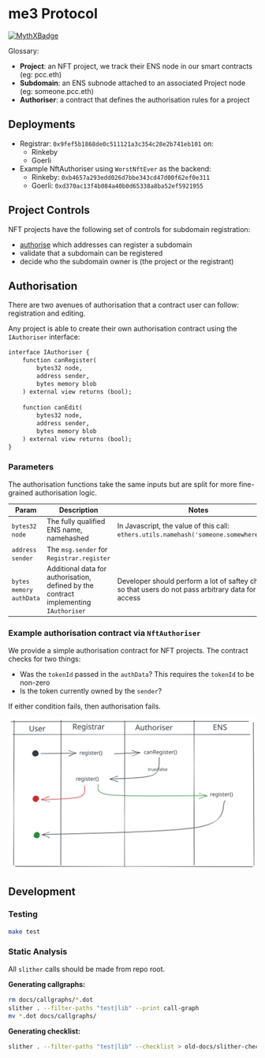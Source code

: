 # me3 Protocol

[![MythXBadge](https://badgen.net/https/api.mythx.io/v1/projects/e7dc501c-5776-4785-92d3-46c571fd1c96/badge/data?cache=300&icon=https://raw.githubusercontent.com/ConsenSys/mythx-github-badge/main/logo_white.svg)](https://docs.mythx.io/dashboard/github-badges)

Glossary:

* **Project**: an NFT project, we track their ENS node in our smart contracts (eg: pcc.eth)
* **Subdomain**: an ENS subnode attached to an associated Project node (eg: someone.pcc.eth)
* **Authoriser**: a contract that defines the authorisation rules for a project

## Deployments

* Registrar: `0x9fef5b1868de0c511121a3c354c28e2b741eb101` on:
  * Rinkeby
  * Goerli
* Example NftAuthoriser using `WorstNftEver` as the backend:
  * Rinkeby: `0xb4657a293edd026d7bbe343cd47d00f62ef0e311`
  * Goerli: `0xd370ac13f4b084a40b0d65338a8ba52ef5921955`

## Project Controls

NFT projects have the following set of controls for subdomain registration:

* [authorise](#authorisation) which addresses can register a subdomain
* validate that a subdomain can be registered
* decide who the subdomain owner is (the project or the registrant)

## Authorisation

There are two avenues of authorisation that a contract user can follow: registration and editing.

Any project is able to create their own authorisation contract using the `IAuthoriser` interface:

```solidity
interface IAuthoriser {
    function canRegister(
        bytes32 node,
        address sender,
        bytes memory blob
    ) external view returns (bool);
    
    function canEdit(
        bytes32 node,
        address sender,
        bytes memory blob
    ) external view returns (bool);
}
```

### Parameters

The authorisation functions take the same inputs but are split for more fine-grained
authorisation logic.

| Param                   | Description                                                                           | Notes                                                                                               |
| ---                     | ---                                                                                   | ---                                                                                                 |
| `bytes32 node`          | The fully qualified ENS name, namehashed                                              | In Javascript, the value of this call: `ethers.utils.namehash('someone.somewhere.eth')`             |
| `address sender`        | The `msg.sender` for `Registrar.register`                                             |                                                                                                     |
| `bytes memory authData` | Additional data for authorisation, defined by the contract implementing `IAuthoriser` | Developer should perform a lot of saftey checks so that users do not pass arbitrary data for access |

### Example authorisation contract via `NftAuthoriser`

We provide a simple authorisation contract for NFT projects. The contract checks
for two things:

* Was the `tokenId` passed in the `authData`? This requires the `tokenId` to be non-zero
* Is the token currently owned by the `sender`?

If either condition fails, then authorisation fails.

![registration flow](docs/registration.svg)

## Development

### Testing

```sh
make test
```

### Static Analysis

All `slither` calls should be made from repo root.

**Generating callgraphs:**

```sh
rm docs/callgraphs/*.dot
slither . --filter-paths "test|lib" --print call-graph
mv *.dot docs/callgraphs/
```

**Generating checklist:**

```sh
slither . --filter-paths "test|lib" --checklist > old-docs/slither-checklist.md
```

